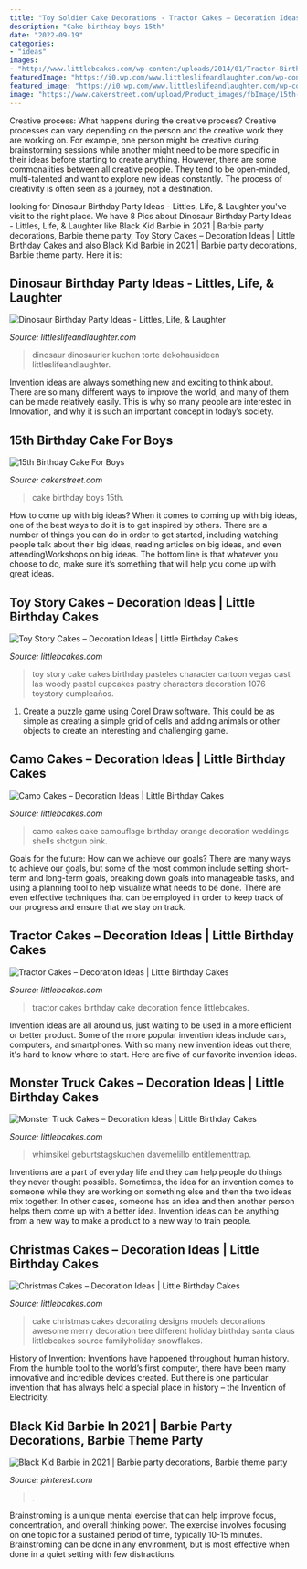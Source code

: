 ```yaml
---
title: "Toy Soldier Cake Decorations - Tractor Cakes – Decoration Ideas"
description: "Cake birthday boys 15th"
date: "2022-09-19"
categories:
- "ideas"
images:
- "http://www.littlebcakes.com/wp-content/uploads/2014/01/Tractor-Birthday-Cakes-Pictures.jpg"
featuredImage: "https://i0.wp.com/www.littleslifeandlaughter.com/wp-content/uploads/2017/12/Dinosaur-Birthday-Party.jpg?ssl=1"
featured_image: "https://i0.wp.com/www.littleslifeandlaughter.com/wp-content/uploads/2017/12/Dinosaur-Birthday-Party.jpg?ssl=1"
image: "https://www.cakerstreet.com/upload/Product_images/fbImage/15th-birthday-cake-for-boys-25338-29a2c3214.JPEG"
---
```



Creative process: What happens during the creative process?
Creative processes can vary depending on the person and the creative work they are working on. For example, one person might be creative during brainstorming sessions while another might need to be more specific in their ideas before starting to create anything. However, there are some commonalities between all creative people. They tend to be open-minded, multi-talented and want to explore new ideas constantly. The process of creativity is often seen as a journey, not a destination.

	

		
looking for Dinosaur Birthday Party Ideas - Littles, Life, &amp; Laughter you've visit to the right place. We have 8 Pics about Dinosaur Birthday Party Ideas - Littles, Life, &amp; Laughter like Black Kid Barbie in 2021 | Barbie party decorations, Barbie theme party, Toy Story Cakes – Decoration Ideas | Little Birthday Cakes and also Black Kid Barbie in 2021 | Barbie party decorations, Barbie theme party. Here it is:
		
    
## Dinosaur Birthday Party Ideas - Littles, Life, &amp; Laughter

<img loading=lazy src="https://i0.wp.com/www.littleslifeandlaughter.com/wp-content/uploads/2017/12/Dinosaur-Birthday-Party.jpg?ssl=1" onerror="this.onerror=null;this.src='https://tse3.mm.bing.net/th?id=OIP.AH_c1K2c0vr5GIz3BV7L0gHaKJ&amp;pid=15.1';" alt="Dinosaur Birthday Party Ideas - Littles, Life, &amp; Laughter">

_Source: littleslifeandlaughter.com_

>dinosaur dinosaurier kuchen torte dekohausideen littleslifeandlaughter. 

	

Invention ideas are always something new and exciting to think about. There are so many different ways to improve the world, and many of them can be made relatively easily. This is why so many people are interested in Innovation, and why it is such an important concept in today’s society.

    
## 15th Birthday Cake For Boys

<img loading=lazy src="https://www.cakerstreet.com/upload/Product_images/fbImage/15th-birthday-cake-for-boys-25338-29a2c3214.JPEG" onerror="this.onerror=null;this.src='https://tse3.mm.bing.net/th?id=OIP.L8Vvdbwe2MpjUz45Cr-YGQHaD4&amp;pid=15.1';" alt="15th Birthday Cake For Boys">

_Source: cakerstreet.com_

>cake birthday boys 15th. 

	

How to come up with big ideas?
When it comes to coming up with big ideas, one of the best ways to do it is to get inspired by others. There are a number of things you can do in order to get started, including watching people talk about their big ideas, reading articles on big ideas, and even attendingWorkshops on big ideas. The bottom line is that whatever you choose to do, make sure it’s something that will help you come up with great ideas.

    
## Toy Story Cakes – Decoration Ideas | Little Birthday Cakes

<img loading=lazy src="http://www.littlebcakes.com/wp-content/uploads/2014/02/Toy-Story-Cake-Pictures.jpg" onerror="this.onerror=null;this.src='https://tse2.mm.bing.net/th?id=OIP.I_-m9FBSb9-OZyrRD8OkkAHaJ0&amp;pid=15.1';" alt="Toy Story Cakes – Decoration Ideas | Little Birthday Cakes">

_Source: littlebcakes.com_

>toy story cake cakes birthday pasteles character cartoon vegas cast las woody pastel cupcakes pastry characters decoration 1076 toystory cumpleaños. 

	

1. Create a puzzle game using Corel Draw software. This could be as simple as creating a simple grid of cells and adding animals or other objects to create an interesting and challenging game. 

    
## Camo Cakes – Decoration Ideas | Little Birthday Cakes

<img loading=lazy src="http://www.littlebcakes.com/wp-content/uploads/2014/01/Camo-Wedding-Cakes.jpg" onerror="this.onerror=null;this.src='https://tse3.mm.bing.net/th?id=OIP.JkLaT9uNYHOyzB0WLoWYOgHaFj&amp;pid=15.1';" alt="Camo Cakes – Decoration Ideas | Little Birthday Cakes">

_Source: littlebcakes.com_

>camo cakes cake camouflage birthday orange decoration weddings shells shotgun pink. 

	

Goals for the future: How can we achieve our goals?
There are many ways to achieve our goals, but some of the most common include setting short-term and long-term goals, breaking down goals into manageable tasks, and using a planning tool to help visualize what needs to be done. There are even effective techniques that can be employed in order to keep track of our progress and ensure that we stay on track.

    
## Tractor Cakes – Decoration Ideas | Little Birthday Cakes

<img loading=lazy src="http://www.littlebcakes.com/wp-content/uploads/2014/01/Tractor-Birthday-Cakes-Pictures.jpg" onerror="this.onerror=null;this.src='https://tse2.mm.bing.net/th?id=OIP.PaTEsIniZ-zhMOhrjG8xNgHaFj&amp;pid=15.1';" alt="Tractor Cakes – Decoration Ideas | Little Birthday Cakes">

_Source: littlebcakes.com_

>tractor cakes birthday cake decoration fence littlebcakes. 

	

Invention ideas are all around us, just waiting to be used in a more efficient or better product. Some of the more popular invention ideas include cars, computers, and smartphones. With so many new invention ideas out there, it's hard to know where to start. Here are five of our favorite invention ideas.

    
## Monster Truck Cakes – Decoration Ideas | Little Birthday Cakes

<img loading=lazy src="https://www.littlebcakes.com/wp-content/uploads/2013/08/Monster-Truck-Birthday-Cake-Pictures.jpg" onerror="this.onerror=null;this.src='https://tse2.mm.bing.net/th?id=OIP._l1xdTQe2zyGktK3OAxhGAHaIi&amp;pid=15.1';" alt="Monster Truck Cakes – Decoration Ideas | Little Birthday Cakes">

_Source: littlebcakes.com_

>whimsikel geburtstagskuchen davemelillo entitlementtrap. 

	

Inventions are a part of everyday life and they can help people do things they never thought possible. Sometimes, the idea for an invention comes to someone while they are working on something else and then the two ideas mix together. In other cases, someone has an idea and then another person helps them come up with a better idea. Invention ideas can be anything from a new way to make a product to a new way to train people.

    
## Christmas Cakes – Decoration Ideas | Little Birthday Cakes

<img loading=lazy src="http://www.littlebcakes.com/wp-content/uploads/2014/02/Christmas-Cake-Ideas-1024x936.jpg" onerror="this.onerror=null;this.src='https://tse3.mm.bing.net/th?id=OIP.q6FWFYU8k1tmgy_gy14ptAHaGx&amp;pid=15.1';" alt="Christmas Cakes – Decoration Ideas | Little Birthday Cakes">

_Source: littlebcakes.com_

>cake christmas cakes decorating designs models decorations awesome merry decoration tree different holiday birthday santa claus littlebcakes source familyholiday snowflakes. 

	

History of Invention:
Inventions have happened throughout human history. From the humble tool to the world’s first computer, there have been many innovative and incredible devices created. But there is one particular invention that has always held a special place in history – the Invention of Electricity.

    
## Black Kid Barbie In 2021 | Barbie Party Decorations, Barbie Theme Party

<img loading=lazy src="https://i.pinimg.com/736x/7a/6b/c9/7a6bc96e9c8ddaaef0851eb28139d71e.jpg" onerror="this.onerror=null;this.src='https://tse2.mm.bing.net/th?id=OIP.urMdW8sf1qxnYE6foUafhgHaG7&amp;pid=15.1';" alt="Black Kid Barbie in 2021 | Barbie party decorations, Barbie theme party">

_Source: pinterest.com_

>. 

	

Brainstroming is a unique mental exercise that can help improve focus, concentration, and overall thinking power. The exercise involves focusing on one topic for a sustained period of time, typically 10-15 minutes. Brainstroming can be done in any environment, but is most effective when done in a quiet setting with few distractions.

